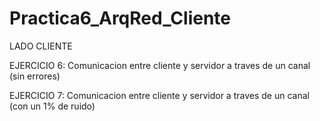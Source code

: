 # Practica6_ArqRed_Cliente
LADO CLIENTE

EJERCICIO 6:
Comunicacion entre cliente y servidor a traves de un canal (sin errores)

EJERCICIO 7:
Comunicacion entre cliente y servidor a traves de un canal (con un 1% de ruido)
